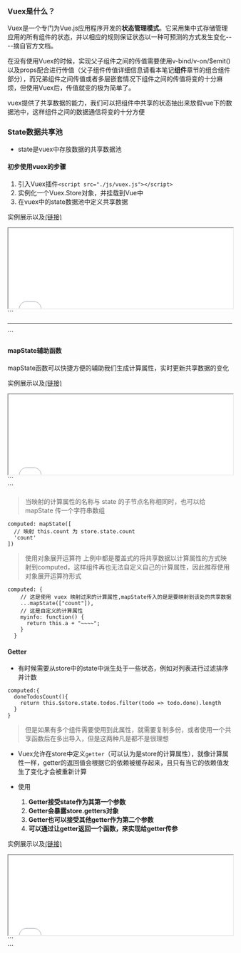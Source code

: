 ### Vuex是什么？
Vuex是一个专门为Vue.js应用程序开发的**状态管理模式**。它采用集中式存储管理应用的所有组件的状态，并以相应的规则保证状态以一种可预测的方式发生变化----摘自官方文档。

在没有使用Vuex的时候，实现父子组件之间的传值需要使用v-bind/v-on/$emit()以及props配合进行传值（父子组件传值详细信息请看本笔记**组件**章节的组合组件部分），而兄弟组件之间传值或者多层嵌套情况下组件之间的传值将变的十分麻烦，但使用Vuex后，传值就变的极为简单了。

vuex提供了共享数据的能力，我们可以把组件中共享的状态抽出来放假vue下的数据池中，这样组件之间的数据通信将变的十分方便

### State数据共享池
+ state是vuex中存放数据的共享数据池

#### 初步使用vuex的步骤
1. 引入Vuex插件`<script src="./js/vuex.js"></script>`
2. 实例化一个Vuex.Store对象，并挂载到Vue中
3. 在vuex中的state数据池中定义共享数据

实例展示以及[(链接)](https://ybonest.github.io/vue-note/vuexexample/example/index.html)
<iframe style="overflow:hidden;height:180px;width:100%" class="yboflag" src="vuexexample/example/index.html"></iframe>
```
<div id="app">
    <component-one></component-one>
    <hr>
    <component-two></component-two>
  </div>
  <script>
    Vue.use(Vuex)
    const store = new Vuex.Store({
      state:{  //数据池
        count:0,
        cart:[
          {id:1,count:1},
        ]
      },
      mutations:{
        increme(state){
          state.count++;
        }
      }
    })
    //定义组件
    Vue.component('component-one',{
      template:`<div>
          <p>{{dataOne}}</p>
          <input type="button" value="增加数据1" @click="increment">
          <input type="button" value="增加数据2" @click="increment2">
          <p>count:{{$store.state.count}}</p>
        </div>`,
      data(){
        return {
          dataOne:'component-one组件'
        }
      },
      methods:{
        increment(){
          console.log(this);  //当在Vue实例中挂载Vuex的实例store后，可以看到，组件中多了一个$store对象，该对象存放了共享数据
          console.log(this.$store.state.count)
          this.$store.state.count++;  //虽然可以这样操作共享数据，但是一般情况下这中操作数据的方式是被禁止的，vuex中修改gongxiang数据需要借用mutations
        },
        increment2(){
          this.$store.commit('increme');
        }
      }
    })
    Vue.component('component-two',{
      template:`<div>
          <p>{{dataTwo}}</p>
          <p>{{count}}</p>
        </div>`,
      data(){
        return {
          dataTwo:'component-two组件'
        }
      },
      computed:{
        ...Vuex.mapState(["count"])  //使用展开运算符以及mapState把数据映射state数据映射到组件的计算属性中
      }
    })
    const vm = new Vue({
      el:"#app",
      data:{
        dataApp:'来自App的数据'
      },
      store  //将vuex实例挂载到组件上
    })
  </script>
```

#### mapState辅助函数
mapState函数可以快捷方便的辅助我们生成计算属性，实时更新共享数据的变化

实例展示以及[(链接)](https://ybonest.github.io/vue-note/vuexexample/example.1/index.html)
<iframe style="overflow:hidden;height:180px;width:100%" class="yboflag" src="vuexexample/example.1/index.html"></iframe>
```
<div id="app">
    <component-one></component-one>
  </div>
  <script>
    const store = new Vuex.Store({
      state:{  //数据池
        count:0,
        cart:[
          {id:1,count:1},
        ]
      },
      mutations:{
        increme(state){
          state.count++;
        }
      }
    })
    //定义组件
    Vue.component('component-one',{
      template:`<div>
          <p>{{dataOne}}</p>
          <button @click="add">+1</button>
          <p>{{count}}</p>
          <p>{{countAlias}}</p>
          <p>{{countPlusLocalState}}</p>
        </div>`,
      data(){
        return {
          dataOne:'component-one组件',
          localCount:2
        }
      },
      methods:{
        add(){
          this.$store.commit('increme') //commit参数对应所要调用的mutations中的属性方法
        }
      },
      computed:Vuex.mapState({  //使用mapState生成计算属性
        count:state => state.count, //使用箭头函数
        countAlias:'count', //传入的字符串等同于箭头函数state => state.count
        countPlusLocalState(state){
          return state.count + this.localCount
        }
      })
    })
    const vm = new Vue({
      el:"#app",
      data:{
        dataApp:'来自App的数据'
      },
      store  //将vuex实例挂载到组件上
    })
  </script>
```

> 当映射的计算属性的名称与 state 的子节点名称相同时，也可以给 mapState 传一个字符串数组

```
computed: mapState([
  // 映射 this.count 为 store.state.count
  'count'
])
```

> 使用对象展开运算符
上例中都是覆盖式的将共享数据以计算属性的方式映射到computed，这样组件再也无法自定义自己的计算属性，因此推荐使用对象展开运算符形式

```
computed: {
    // 这是使用 vuex 映射过来的计算属性,mapState传入的是是要映射到该处的共享数据
    ...mapState(["count"]),
    // 这是自定义的计算属性
    myinfo: function() {
      return this.a + "~~~~";
    }
  }
```

#### Getter
+ 有时候需要从store中的state中派生处于一些状态，例如对列表进行过滤排序并计数

```
computed:{
  doneTodosCount(){
    return this.$store.state.todos.filter(todo => todo.done).length
  }
}
```

> 但是如果有多个组件需要使用到此属性，就需要复制多份，或者使用一个共享函数后在多出导入，但是这两种凡是都不是很理想

+ Vuex允许在store中定义`getter`（可以认为是store的计算属性），就像计算属性一样，getter的返回值会根据它的依赖被缓存起来，且只有当它的依赖值发生了变化才会被重新计算

+ 使用
  1. **Getter接受state作为其第一个参数**
  2. **Getter会暴露store.getters对象**
  3. **Getter也可以接受其他getter作为第二个参数**
  4. **可以通过让getter返回一个函数，来实现给getter传参**

实例展示以及[(链接)](https://ybonest.github.io/vue-note/vuexexample/example.3/index.html)
<iframe style="overflow:hidden;height:180px;width:100%" class="yboflag" src="vuexexample/example.3/index.html"></iframe>
```
<div id="app">
  <component-one></component-one>
</div>
<script>
  const store = new Vuex.Store({
    state: {  //数据池
      count: 0,
      carts: [
        { id: 1, count: 1 },
        { id: 2, count: 2 },
        { id: 3, count: 3 },
        { id: 4, count: 4 },
        { id: 5, count: 5 },
      ]
    },
    mutations: {
      increme(state) {
        state.count++;
      }
    },
    getters: {
      filtersCart(state) {  //使用普通函数
        return state.carts;
      },
      filterCart: state => { //使用箭头函数
        return state.carts.filter(cart => cart.id % 2 === 0)
      },
      getId5: (state) => (id) => {  //返回一个函数来传入参数
        console.log(id);
        console.log(state.carts.find(cart => cart.id === id))
        return state.carts.find(cart => cart.id === id)
      }
    }
  })
  //定义组件
  Vue.component('component-one', {
    template: `<div>
          <p>{{dataOne}}</p>
          <p v-for="item in getCart" :key="item.id">{{item.count}}</p>
          <hr>
          <div>
            <p v-for="item in getFiltersCart" :key="item.id">{{item.count}}</p>
          </div>
          <hr>
          <div>
            <p>{{getId5Arg.count}}</p>
          </div>
        </div>`,
    data() {
      return {
        dataOne: 'component-one组件'
      }
    },
    created() {
      this.test();
    },
    methods: {
      test() {
        console.log(this);
        console.log(this.getFiltersCart)
      }
    },
    computed: {
      getCart() { //引入store中的getters
        return this.$store.getters.filtersCart;
      },
      getFiltersCart() {
        return this.$store.getters.filterCart;
      },
      getId5Arg() {
        return this.$store.getters.getId5(5);  //调用getters传入参数
      }
    }
  })
  const vm = new Vue({
    el: "#app",
    data: {
      dataApp: '来自App的数据'
    },
    store  //将vuex实例挂载到组件上
  })
</script>
```



